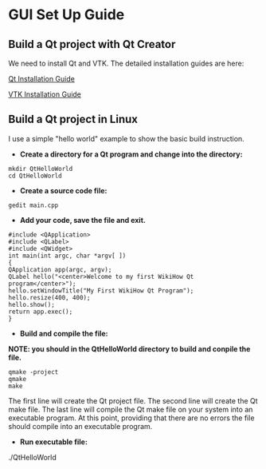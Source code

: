 # GUI Set Up Guide

## Build a Qt project with Qt Creator
We need to install Qt and VTK. The detailed installation guides are here: 

[Qt Installation Guide](https://github.com/ENGN2912B-2018/HPC-A/blob/gui/Qt%20installation%20guide.md)

[VTK Installation Guide](https://github.com/ENGN2912B-2018/HPC-A/blob/gui/VTK%20installation%20guide.md)


## Build a Qt project in Linux
I use a simple "hello world" example to show the basic build instruction.

- **Create a directory for a Qt program and change into the directory:**
```
mkdir QtHelloWorld
cd QtHelloWorld
```

- **Create a source code file:**

```
gedit main.cpp
```
- **Add your code, save the file and exit.**
```
#include <QApplication>
#include <QLabel>
#include <QWidget>
int main(int argc, char *argv[ ])
{
QApplication app(argc, argv);
QLabel hello("<center>Welcome to my first WikiHow Qt program</center>");
hello.setWindowTitle("My First WikiHow Qt Program");
hello.resize(400, 400);
hello.show();
return app.exec();
}
```


- **Build and compile the file:**

**NOTE: you should in the QtHelloWorld directory to build and conpile the file.**

```
qmake -project
qmake
make
```
The first line will create the Qt project file.
The second line will create the Qt make file.
The last line will compile the Qt make file on your system into an executable program. At this point, providing that there are no errors the file should compile into an executable program.

- **Run executable file:**

 ./QtHelloWorld
